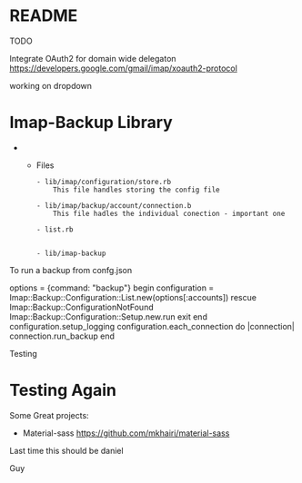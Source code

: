 # README

TODO 

Integrate OAuth2 for domain wide delegaton
https://developers.google.com/gmail/imap/xoauth2-protocol

working on dropdown

# Imap-Backup Library

* - Files

        - lib/imap/configuration/store.rb
            This file handles storing the config file

        - lib/imap/backup/account/connection.b
            This file hadles the individual conection - important one

        - list.rb
            

        - lib/imap-backup


To run a backup from confg.json

options = {command: "backup"}
begin
  configuration = Imap::Backup::Configuration::List.new(options[:accounts])
rescue Imap::Backup::ConfigurationNotFound
  Imap::Backup::Configuration::Setup.new.run
  exit
end
configuration.setup_logging
  configuration.each_connection do |connection|
    connection.run_backup
  end









Testing 

# Testing Again

Some Great projects:

- Material-sass   https://github.com/mkhairi/material-sass

Last time this should be daniel

Guy